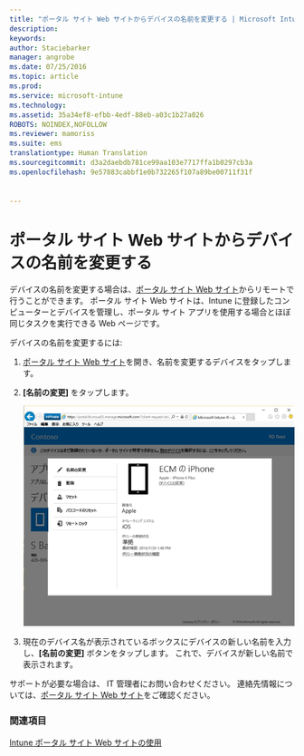 ```yaml
---
title: "ポータル サイト Web サイトからデバイスの名前を変更する | Microsoft Intune"
description: 
keywords: 
author: Staciebarker
manager: angrobe
ms.date: 07/25/2016
ms.topic: article
ms.prod: 
ms.service: microsoft-intune
ms.technology: 
ms.assetid: 35a34ef8-efbb-4edf-88eb-a03c1b27a026
ROBOTS: NOINDEX,NOFOLLOW
ms.reviewer: mamoriss
ms.suite: ems
translationtype: Human Translation
ms.sourcegitcommit: d3a2daebdb781ce99aa103e7717ffa1b0297cb3a
ms.openlocfilehash: 9e57883cabbf1e0b732265f107a89be00711f31f


---
```



# ポータル サイト Web サイトからデバイスの名前を変更する

デバイスの名前を変更する場合は、[ポータル サイト Web サイト](http://portal.manage.microsoft.com)からリモートで行うことができます。 ポータル サイト Web サイトは、Intune に登録したコンピューターとデバイスを管理し、ポータル サイト アプリを使用する場合とほぼ同じタスクを実行できる Web ページです。

デバイスの名前を変更するには:

1.  [ポータル サイト Web サイト](http://portal.manage.microsoft.com)を開き、名前を変更するデバイスをタップします。

2.  **[名前の変更]** をタップします。

    ![rename-device-option-on-company-portal-website](./media/iwp-screen-with-all-options.png)

3.  現在のデバイス名が表示されているボックスにデバイスの新しい名前を入力し、**[名前の変更]** ボタンをタップします。 これで、デバイスが新しい名前で表示されます。

サポートが必要な場合は、 IT 管理者にお問い合わせください。 連絡先情報については、[ポータル サイト Web サイト](http://portal.manage.microsoft.com)をご確認ください。

### 関連項目
[Intune ポータル サイト Web サイトの使用](using-the-intune-company-portal-website.md)



<!--HONumber=Aug16_HO4-->


